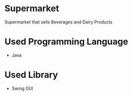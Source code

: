 # Supermarket
Supermarket that sells Beverages and Dairy Products

# Used Programming Language
* Java

# Used Library
* Swing GUI
